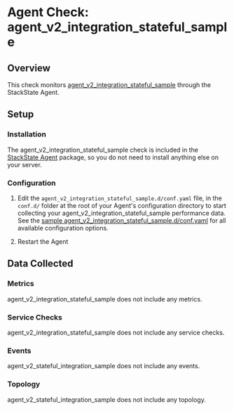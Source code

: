 # Agent Check: agent_v2_integration_stateful_sample

## Overview

This check monitors [agent_v2_integration_stateful_sample][1] through the StackState Agent.

## Setup

### Installation

The agent_v2_integration_stateful_sample check is included in the [StackState Agent][2] package, so you do not
need to install anything else on your server.

### Configuration

1. Edit the `agent_v2_integration_stateful_sample.d/conf.yaml` file, in the `conf.d/` folder at the root of your
   Agent's configuration directory to start collecting your agent_v2_integration_stateful_sample performance data.
   See the [sample agent_v2_integration_stateful_sample.d/conf.yaml][2] for all available configuration options.

2. Restart the Agent

## Data Collected

### Metrics

agent_v2_integration_stateful_sample does not include any metrics.

### Service Checks

agent_v2_integration_stateful_sample does not include any service checks.

### Events

agent_v2_stateful_integration_sample does not include any events.

### Topology

agent_v2_stateful_integration_sample does not include any topology.

[1]: https://docs.stackstate.com/develop/agent_check/how_to_develop_agent_checks
[2]: https://github.com/StackVista/stackstate-agent-integrations/blob/master/agent_v2_stateful_integration_sample/stackstate_checks/agent_v2_stateful_integration_sample/data/conf.yaml.example
